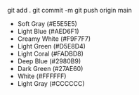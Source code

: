 git add .
git commit -m 
git push origin main


- Soft Gray (#E5E5E5)
- Light Blue (#AED6F1)
- Creamy White (#F9F7F7)
- Light Green (#D5E8D4)
- Light Coral (#FADBD8)
- Deep Blue (#2980B9)
- Dark Green (#27AE60)
- White (#FFFFFF)
- Light Gray (#CCCCCC)